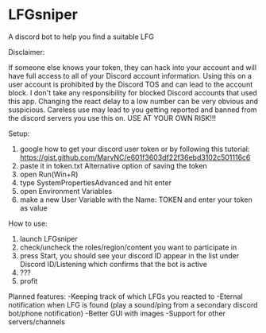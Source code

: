 # LFGsniper
A discord bot to help you find a suitable LFG

Disclaimer:

If someone else knows your token, they can hack into your account and will have full access to all of your Discord account information.
Using this on a user account is prohibited by the Discord TOS and can lead to the account block.
I don't take any responsibility for blocked Discord accounts that used this app.
Changing the react delay to a low number can be very obvious and suspicious.
Careless use may lead to you getting reported and banned from the discord servers you use this on.
USE AT YOUR OWN RISK!!!



Setup:
1. google how to get your discord user token or by following this tutorial: https://gist.github.com/MarvNC/e601f3603df22f36ebd3102c501116c6
2. paste it in token.txt
Alternative option of saving the token
2. open Run(Win+R)
3. type SystemPropertiesAdvanced and hit enter
4. open Environment Variables
5. make a new User Variable with the Name: TOKEN and enter your token as value



How to use:
1. launch LFGsniper
2. check/uncheck the roles/region/content you want to participate in
3. press Start, you should see your discord ID appear in the list under Discord ID/Listening which confirms that the bot is active
4. ???
5. profit



Planned features:
-Keeping track of which LFGs you reacted to
-Eternal notification when LFG is found (play a sound/ping from a secondary discord bot/phone notification)
-Better GUI with images
-Support for other servers/channels
